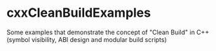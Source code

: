 # cxxCleanBuildExamples
Some examples that demonstrate the concept of "Clean Build" in C++ (symbol visibility, ABI design and modular build scripts)
